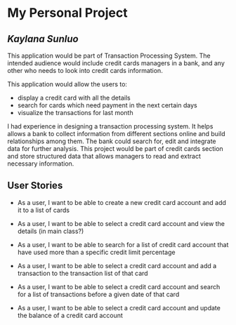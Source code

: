 # My Personal Project

## *Kaylana Sunluo*
<p>This application would be part of Transaction Processing System. The intended audience 
would include credit cards managers in a bank, and any other who needs to look into credit
cards information.</p>

This application would allow the users to:</br>
* display a credit card with all the details
* search for cards which need payment in the next certain days
* visualize the transactions for last month


<p>I had experience in designing a transaction processing system. It helps 
allows a bank to collect information from different sections online and 
build relationships among them. The bank could search for, edit and 
integrate data for further analysis. This project would be part of 
credit cards section and store structured data that allows managers to 
read and extract necessary information.</p>




## User Stories

- As a user, I want to be able to create a new credit card account and add it to a list of cards
- As a user, I want to be able to select a credit card account and view the details (in main class?)
- As a user, I want to be able to search for a list of credit card account that 
have used more than a specific credit limit percentage

- As a user, I want to be able to select a credit card account and 
add a transaction to the transaction list of that card
- As a user, I want to be able to select a credit card account and 
search for a list of transactions before a given date of that card
- As a user, I want to be able to select a credit card account and 
update the balance of a credit card account
